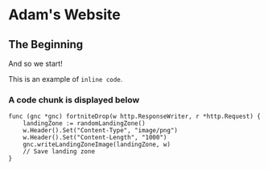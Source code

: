 # Adam's Website

## The Beginning

And so we start!

This is an example of `inline code`.

### A code chunk is displayed below

```
func (gnc *gnc) fortniteDrop(w http.ResponseWriter, r *http.Request) {
	landingZone := randomLandingZone()
	w.Header().Set("Content-Type", "image/png")
	w.Header().Set("Content-Length", "1000")
	gnc.writeLandingZoneImage(landingZone, w)
	// Save landing zone
}
```

